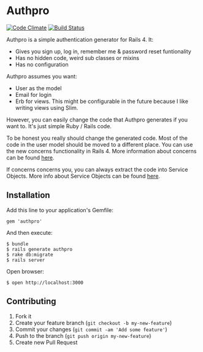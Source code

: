 # Authpro

[![Code Climate](https://codeclimate.com/github/ricn/authpro.png)](https://codeclimate.com/github/ricn/authpro)
[![Build Status](https://travis-ci.org/ricn/authpro.png?branch=master)](https://travis-ci.org/ricn/authpro)

Authpro is a simple authentication generator for Rails 4. It:

* Gives you sign up, log in, remember me & password reset funtionality
* Has no hidden code, weird sub classes or mixins
* Has no configuration

Authpro assumes you want:

* User as the model
* Email for login
* Erb for views. This might be configurable in the future because I like writing views using Slim.

However, you can easily change the code that Authpro generates if you want to. It's just simple Ruby / Rails code.

To be honest you really should change the generated code. Most of the code in the user model should be moved to a different place. You can use the new concerns functionality in Rails 4. More information about concerns can be found [here](http://37signals.com/svn/posts/3372-put-chubby-models-on-a-diet-with-concerns).

If concerns concerns you, you can always extract the code into Service Objects. More info about Service Objects can be found [here](http://railscasts.com/episodes/398-service-objects).

## Installation

Add this line to your application's Gemfile:

    gem 'authpro'

And then execute:

    $ bundle    
    $ rails generate authpro
    $ rake db:migrate    
    $ rails server

Open browser:

    $ open http://localhost:3000

## Contributing

1. Fork it
2. Create your feature branch (`git checkout -b my-new-feature`)
3. Commit your changes (`git commit -am 'Add some feature'`)
4. Push to the branch (`git push origin my-new-feature`)
5. Create new Pull Request